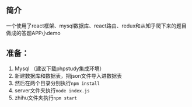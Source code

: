## 简介
一个使用了react框架、mysql数据库、react路由、redux和从知乎爬下来的题目做成的答题APP小demo

## 准备：
 1. Mysql （建议下载phpstudy集成环境）
 2. 新建数据库和数据表，把json文件导入进数据表
 3. 然后在两个目录分别执行`npm install`
 4. server文件夹执行`node index.js`
 5. zhihu文件夹执行`npm start`


